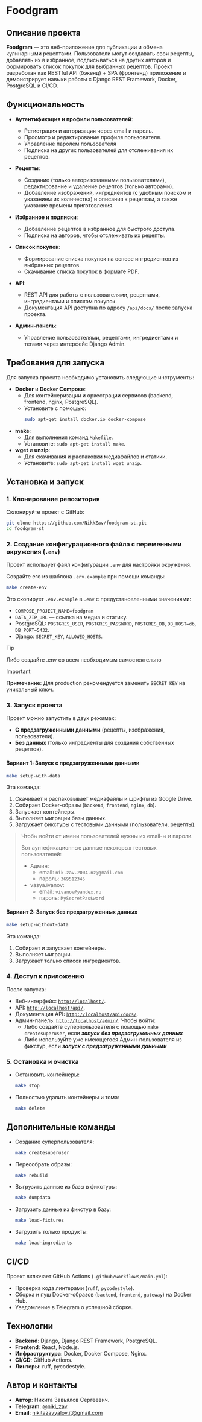 # Foodgram

## Описание проекта

**Foodgram** — это веб-приложение для публикации и обмена кулинарными рецептами.
Пользователи могут создавать свои рецепты, добавлять их в избранное, подписываться на других авторов и формировать список покупок для выбранных рецептов.
Проект разработан как RESTful API (бэкенд) + SPA (фронтенд) приложение и демонстрирует навыки работы с Django REST Framework, Docker, PostgreSQL и CI/CD.

## Функциональность

- **Аутентификация и профили пользователей**:
  - Регистрация и авторизация через email и пароль.
  - Просмотр и редактирование профиля пользователя.
  - Управление паролем пользователя
  - Подписка на других пользователей для отслеживания их рецептов.

- **Рецепты**:
  - Создание (только авторизованными пользователями), редактирование и удаление рецептов (только авторами).
  - Добавление изображений, ингредиентов (с удобным поиском и указанием их количества) и описания к рецептам, а также указание времени приготовления.

- **Избранное и подписки**:
  - Добавление рецептов в избранное для быстрого доступа.
  - Подписка на авторов, чтобы отслеживать их рецепты.

- **Список покупок**:
  - Формирование списка покупок на основе ингредиентов из выбранных рецептов.
  - Скачивание списка покупок в формате PDF.

- **API**:
  - REST API для работы с пользователями, рецептами, ингредиентами и списком покупок.
  - Документация API доступна по адресу `/api/docs/` после запуска проекта.

- **Админ-панель**:
  - Управление пользователями, рецептами, ингредиентами и тегами через интерфейс Django Admin.

## Требования для запуска

Для запуска проекта необходимо установить следующие инструменты:

- **Docker** и **Docker Compose**:
  - Для контейнеризации и оркестрации сервисов (backend, frontend, nginx, PostgreSQL).
  - Установите с помощью:
    ```bash
    sudo apt-get install docker.io docker-compose
    ```
- **make**:
  - Для выполнения команд `Makefile`.
  - Установите: `sudo apt-get install make`.
- **wget** и **unzip**:
  - Для скачивания и распаковки медиафайлов и статики.
  - Установите: `sudo apt-get install wget unzip`.

## Установка и запуск

### 1. Клонирование репозитория
Склонируйте проект с GitHub:
```bash
git clone https://github.com/NikkZav/foodgram-st.git
cd foodgram-st
```

### 2. Создание конфигурационного файла с переменными окружения (`.env`)
Проект использует файл конфигурации `.env` для настройки окружения. <p>
Создайте его из шаблона `.env.example` при помощи команды:
```bash
make create-env
```

Это скопирует `.env.example` в `.env` с предустановленными значениями:
- `COMPOSE_PROJECT_NAME=foodgram`
- `DATA_ZIP_URL` — ссылка на медиа и статику.
- PostgreSQL: `POSTGRES_USER`, `POSTGRES_PASSWORD`, `POSTGRES_DB`, `DB_HOST=db`, `DB_PORT=5432`.
- Django: `SECRET_KEY`, `ALLOWED_HOSTS`.

> [!TIP]
> Либо создайте .env со всем необходимым самостоятельно

> [!IMPORTANT]
> **Примечание**: Для production рекомендуется заменить `SECRET_KEY` на уникальный ключ.

### 3. Запуск проекта

Проект можно запустить в двух режимах:
- **С предзагруженными данными** (рецепты, изображения, пользователи).
- **Без данных** (только ингредиенты для создания собственных рецептов).

#### Вариант 1: Запуск с предзагруженными данными
```bash
make setup-with-data
```

Эта команда:
1. Скачивает и распаковывает медиафайлы и шрифты из Google Drive.
2. Собирает Docker-образы (`backend`, `frontend`, `nginx`, `db`).
3. Запускает контейнеры.
4. Выполняет миграции базы данных.
5. Загружает фикстуры с тестовыми данными (пользователи, рецепты).

> Чтобы войти от имени пользователей нужны их email-ы и пароли. <p>
> Вот аунтефикационные данные некоторых тестовых пользователей:
> - Админ:
>   - email: `nik.zav.2004.nz@gmail.com`
>   - пароль: `369512345`
> - vasya.ivanov:
>   - email: `vivanov@yandex.ru`
>   - пароль: `MySecretPas$word`

#### Вариант 2: Запуск без предзагруженных данных
```bash
make setup-without-data
```

Эта команда:
1. Собирает и запускает контейнеры.
2. Выполняет миграции.
3. Загружает только список ингредиентов.

### 4. Доступ к приложению
После запуска:
- Веб-интерфейс: [`http://localhost/`](http://localhost/).
- API: [`http://localhost/api/`](http://localhost/api/).
- Документация API: [`http://localhost/api/docs/`](http://localhost/api/docs/).
- Админ-панель: [`http://localhost/admin/`](http://localhost/admin/). Чтобы войти:
  - Либо создайте суперпользователя с помощью `make createsuperuser`, если **_запуск без предзагруженных данных_**
  - Либо используйте уже имеющегося Админ-пользователя из фикстур, если **_запуск с предзагруженными данными_**

### 5. Остановка и очистка
- Остановить контейнеры:
  ```bash
  make stop
  ```
- Полностью удалить контейнеры и тома:
  ```bash
  make delete
  ```

## Дополнительные команды
- Создание суперпользователя:
  ```bash
  make createsuperuser
  ```
- Пересобрать образы:
  ```bash
  make rebuild
  ```
- Выгрузить данные из базы в фикстуры:
  ```bash
  make dumpdata
  ```
- Загрузить данные из фикстур в базу:
  ```bash
  make load-fixtures
  ```
- Загрузить только продукты:
  ```bash
  make load-ingredients
  ```

## CI/CD
Проект включает GitHub Actions (`.github/workflows/main.yml`):
- Проверка кода линтерами (`ruff`, `pycodestyle`).
- Сборка и пуш Docker-образов (`backend`, `frontend`, `gateway`) на Docker Hub.
- Уведомление в Telegram о успешной сборке.

## Технологии
- **Backend**: Django, Django REST Framework, PostgreSQL.
- **Frontend**: React, Node.js.
- **Инфраструктура**: Docker, Docker Compose, Nginx.
- **CI/CD**: GitHub Actions.
- **Линтеры**: ruff, pycodestyle.

## Автор и контакты
- **Автор**: Никита Завьялов Сергеевич.
- **Telegram**: [@niki_zav](https://t.me/niki_zav)
- **Email**: [nikitazavyalov.it@gmail.com](mailto:nikitazavyalov.it@gmail.com)